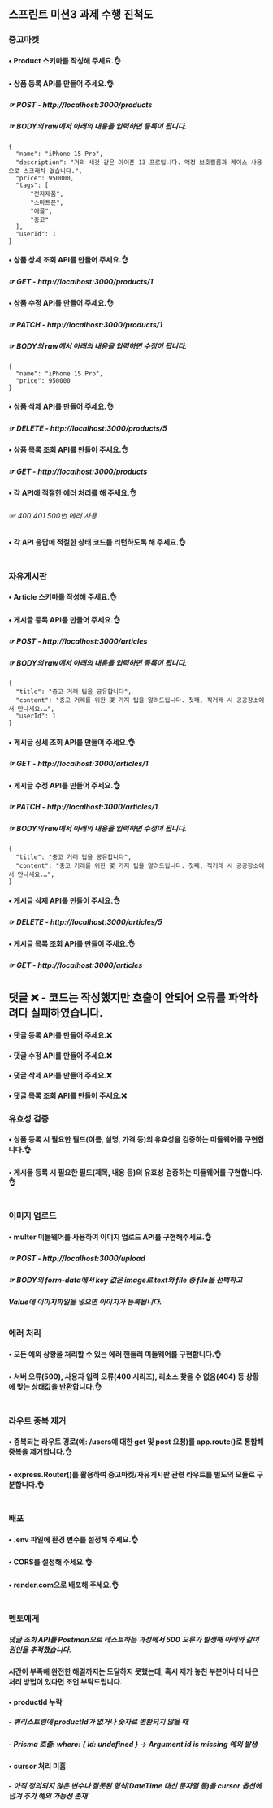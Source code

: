 ## 스프린트 미션3 과제 수행 진척도

### 중고마켓
#### • Product 스키마를 작성해 주세요.👌

#### • 상품 등록 API를 만들어 주세요.👌
#####  ☞ POST - http://localhost:3000/products
#####  ☞ BODY의 raw에서 아래의 내용을 입력하면 등록이 됩니다.
    {
      "name": "iPhone 15 Pro",
      "description": "거의 새것 같은 아이폰 13 프로입니다. 액정 보호필름과 케이스 사용으로 스크래치 없습니다.",
      "price": 950000,
      "tags": [
          "전자제품",
          "스마트폰",
          "애플",
          "중고"
      ],
      "userId": 1
    }  

#### • 상품 상세 조회 API를 만들어 주세요.👌
#####  ☞ GET - http://localhost:3000/products/1

#### • 상품 수정 API를 만들어 주세요.👌
#####  ☞ PATCH - http://localhost:3000/products/1
#####  ☞ BODY의 raw에서 아래의 내용을 입력하면 수정이 됩니다.
    {
      "name": "iPhone 15 Pro",
      "price": 950000
    }

#### • 상품 삭제 API를 만들어 주세요.👌
#####  ☞ DELETE - http://localhost:3000/products/5

#### • 상품 목록 조회 API를 만들어 주세요.👌
#####  ☞ GET - http://localhost:3000/products

#### • 각 API에 적절한 에러 처리를 해 주세요.👌
######  ☞ 400 401 500번 에러 사용

#### • 각 API 응답에 적절한 상태 코드를 리턴하도록 해 주세요.👌

#
### 자유게시판
#### • Article 스키마를 작성해 주세요.👌

#### • 게시글 등록 API를 만들어 주세요.👌
#####  ☞ POST - http://localhost:3000/articles
#####  ☞ BODY의 raw에서 아래의 내용을 입력하면 등록이 됩니다.
    {
      "title": "중고 거래 팁을 공유합니다",
      "content": "중고 거래를 위한 몇 가지 팁을 알려드립니다. 첫째, 직거래 시 공공장소에서 만나세요.…",
      "userId": 1
    }

#### • 게시글 상세 조회 API를 만들어 주세요.👌
#####  ☞ GET - http://localhost:3000/articles/1

#### • 게시글 수정 API를 만들어 주세요.👌
#####  ☞ PATCH - http://localhost:3000/articles/1
##### ☞ BODY의 raw에서 아래의 내용을 입력하면 수정이 됩니다.
    {
      "title": "중고 거래 팁을 공유합니다",
      "content": "중고 거래를 위한 몇 가지 팁을 알려드립니다. 첫째, 직거래 시 공공장소에서 만나세요.…",
    }
#### • 게시글 삭제 API를 만들어 주세요.👌
#####  ☞ DELETE - http://localhost:3000/articles/5

#### • 게시글 목록 조회 API를 만들어 주세요.👌
#####  ☞ GET - http://localhost:3000/articles

#
## 댓글 ❌ - 코드는 작성했지만 호출이 안되어 오류를 파악하려다 실패하였습니다.
#### • 댓글 등록 API를 만들어 주세요.❌
#### • 댓글 수정 API를 만들어 주세요.❌
#### • 댓글 삭제 API를 만들어 주세요.❌
#### • 댓글 목록 조회 API를 만들어 주세요.❌


### 유효성 검증
#### • 상품 등록 시 필요한 필드(이름, 설명, 가격 등)의 유효성을 검증하는 미들웨어를 구현합니다.👌
#### • 게시물 등록 시 필요한 필드(제목, 내용 등)의 유효성 검증하는 미들웨어를 구현합니다.👌

#
### 이미지 업로드
#### • multer 미들웨어를 사용하여 이미지 업로드 API를 구현해주세요.👌
#####  ☞ POST - http://localhost:3000/upload
#####  ☞ BODY의 form-data에서 key 값은 image로 text와 file 중 file을 선택하고 
#####    Value에 이미지파일을 넣으면 이미지가 등록됩니다.

#
### 에러 처리
#### • 모든 예외 상황을 처리할 수 있는 에러 핸들러 미들웨어를 구현합니다.👌
#### • 서버 오류(500), 사용자 입력 오류(400 시리즈), 리소스 찾을 수 없음(404) 등 상황에 맞는 상태값을 반환합니다.👌

#
### 라우트 중복 제거
#### • 중복되는 라우트 경로(예: /users에 대한 get 및 post 요청)를 app.route()로 통합해 중복을 제거합니다.👌
#### • express.Router()를 활용하여 중고마켓/자유게시판 관련 라우트를 별도의 모듈로 구분합니다.👌

#
### 배포
#### • .env 파일에 환경 변수를 설정해 주세요.👌
#### • CORS를 설정해 주세요.👌
#### • render.com으로 배포해 주세요.👌

#
### 멘토에게
##### 댓글 조회 API를 Postman으로 테스트하는 과정에서 500 오류가 발생해 아래와 같이 원인을 추적했습니다. 
#### 시간이 부족해 완전한 해결까지는 도달하지 못했는데, 혹시 제가 놓친 부분이나 더 나은 처리 방법이 있다면 조언 부탁드립니다.

#### • productId 누락
##### ‑ 쿼리스트링에 productId가 없거나 숫자로 변환되지 않을 때
##### ‑ Prisma 호출: where: { id: undefined } → Argument id is missing 예외 발생

#### • cursor 처리 미흡
##### ‑ 아직 정의되지 않은 변수나 잘못된 형식(DateTime 대신 문자열 등)을 cursor 옵션에 넘겨 추가 예외 가능성 존재
